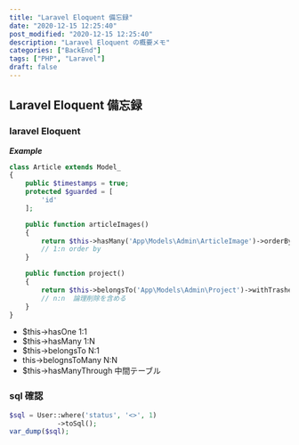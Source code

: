 ```yaml
---
title: "Laravel Eloquent 備忘録"
date: "2020-12-15 12:25:40"
post_modified: "2020-12-15 12:25:40"
description: "Laravel Eloquent の概要メモ"
categories: ["BackEnd"]
tags: ["PHP", "Laravel"]
draft: false
---
```


## Laravel Eloquent 備忘録

### laravel Eloquent

___Example___

```php
class Article extends Model_
{
    public $timestamps = true;
    protected $guarded = [
        'id'
    ];

    public function articleImages()
    {
        return $this->hasMany('App\Models\Admin\ArticleImage')->orderBy('sort', 'asc');
        // 1:n order by
    }

    public function project()
    {
        return $this->belongsTo('App\Models\Admin\Project')->withTrashed();
        // n:n  論理削除を含める
    }
}
```

- \$this-\>hasOne 1:1
- \$this-\>hasMany 1:N
- \$this-\>belongsTo N:1
- this-\>belognsToMany N:N
- \$this-\>hasManyThrough 中間テーブル

### sql 確認

```php
$sql = User::where('status', '<>', 1)
            ->toSql();
var_dump($sql);
```
